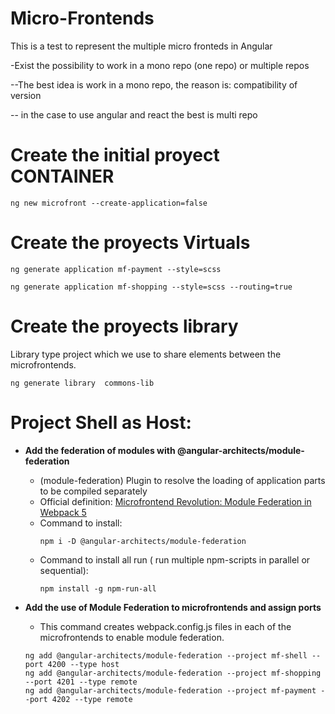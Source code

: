 # Micro-Frontends
This is a test to represent the multiple micro fronteds in Angular


-Exist the possibility to work in a mono repo (one repo) or multiple repos

--The best idea is work in a mono repo, the reason is: compatibility of version

-- in the case to use angular and react the best is multi repo




# Create the initial proyect CONTAINER
	ng new microfront --create-application=false

# Create the  proyects Virtuals
    ng generate application mf-payment --style=scss
  
    ng generate application mf-shopping --style=scss --routing=true


# Create the  proyects library
Library type project which we use to share elements between the microfrontends.

    ng generate library  commons-lib


# Project Shell as Host:
- **Add the federation of modules with @angular-architects/module-federation**

  - (module-federation) Plugin to resolve the loading of application parts to be compiled separately
  - Official definition: [Microfrontend Revolution: Module Federation in Webpack 5](https://www.angulararchitects.io/en/blog/the-microfrontend-revolution-module-federation-in-webpack-5/)
  - Command to install: 
    ```
    npm i -D @angular-architects/module-federation
	
    ```
  - Command to install all run ( run multiple npm-scripts in parallel or sequential): 
    ```
	npm install -g npm-run-all
    ```



- **Add the use of Module Federation to microfrontends and assign ports**
  - This command creates webpack.config.js files in each of the microfrontends to enable module federation.
  ```
  ng add @angular-architects/module-federation --project mf-shell --port 4200 --type host
  ng add @angular-architects/module-federation --project mf-shopping --port 4201 --type remote
  ng add @angular-architects/module-federation --project mf-payment --port 4202 --type remote
  ```
	

